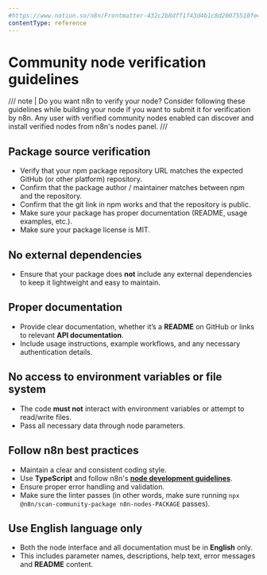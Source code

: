 ```yaml
---
#https://www.notion.so/n8n/Frontmatter-432c2b8dff1f43d4b1c8d20075510fe4
contentType: reference
---
```


# Community node verification guidelines

/// note | Do you want n8n to verify your node?
Consider following these guidelines while building your node if you want to submit it for verification by n8n. Any user with verified community nodes enabled can discover and install verified nodes from n8n's nodes panel.
///

## Package source verification

* Verify that your npm package repository URL matches the expected GitHub (or other platform) repository.
* Confirm that the package author / maintainer matches between npm and the repository.
* Confirm that the git link in npm works and that the repository is public.
* Make sure your package has proper documentation (README, usage examples, etc.).
* Make sure your package license is MIT.

## No external dependencies

* Ensure that your package does **not** include any external dependencies to keep it lightweight and easy to maintain.

## Proper documentation

* Provide clear documentation, whether it’s a **README** on GitHub or links to relevant **API documentation**.
* Include usage instructions, example workflows, and any necessary authentication details.

## No access to environment variables or file system

* The code **must not** interact with environment variables or attempt to read/write files.
* Pass all necessary data through node parameters.

## Follow n8n best practices

* Maintain a clear and consistent coding style.
* Use **TypeScript** and follow n8n's [**node development guidelines**](/integrations/creating-nodes/overview.md).
* Ensure proper error handling and validation.
* Make sure the linter passes (in other words, make sure running `npx @n8n/scan-community-package n8n-nodes-PACKAGE` passes).

## Use English language only

* Both the node interface and all documentation must be in **English** only.
* This includes parameter names, descriptions, help text, error messages and **README** content.
